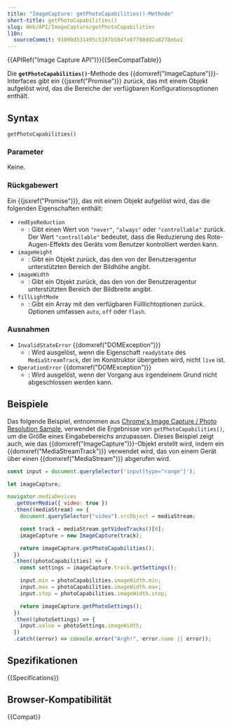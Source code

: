 ```yaml
---
title: "ImageCapture: getPhotoCapabilities()-Methode"
short-title: getPhotoCapabilities()
slug: Web/API/ImageCapture/getPhotoCapabilities
l10n:
  sourceCommit: 91090d531495c5387b584fa07708dd2a8278eba1
---
```


{{APIRef("Image Capture API")}}{{SeeCompatTable}}

Die **`getPhotoCapabilities()`**-Methode des {{domxref("ImageCapture")}}-Interfaces gibt ein {{jsxref("Promise")}} zurück, das mit einem Objekt aufgelöst wird, das die Bereiche der verfügbaren Konfigurationsoptionen enthält.

## Syntax

```js-nolint
getPhotoCapabilities()
```

### Parameter

Keine.

### Rückgabewert

Ein {{jsxref("Promise")}}, das mit einem Objekt aufgelöst wird, das die folgenden Eigenschaften enthält:

- `redEyeReduction`
  - : Gibt einen Wert von `"never"`, `"always"` oder `"controllable"` zurück. Der Wert `"controllable"` bedeutet, dass die Reduzierung des Rote-Augen-Effekts des Geräts vom Benutzer kontrolliert werden kann.
- `imageHeight`
  - : Gibt ein Objekt zurück, das den von der Benutzeragentur unterstützten Bereich der Bildhöhe angibt.
- `imageWidth`
  - : Gibt ein Objekt zurück, das den von der Benutzeragentur unterstützten Bereich der Bildbreite angibt.
- `fillLightMode`
  - : Gibt ein Array mit den verfügbaren Fülllichtoptionen zurück. Optionen umfassen `auto`, `off` oder `flash`.

### Ausnahmen

- `InvalidStateError` {{domxref("DOMException")}}
  - : Wird ausgelöst, wenn die Eigenschaft `readyState` des `MediaStreamTrack`, der im Konstruktor übergeben wird, nicht `live` ist.
- `OperationError` {{domxref("DOMException")}}
  - : Wird ausgelöst, wenn der Vorgang aus irgendeinem Grund nicht abgeschlossen werden kann.

## Beispiele

Das folgende Beispiel, entnommen aus [Chrome's Image Capture / Photo Resolution Sample](https://googlechrome.github.io/samples/image-capture/photo-resolution.html), verwendet die Ergebnisse von `getPhotoCapabilities()`, um die Größe eines Eingabebereichs anzupassen. Dieses Beispiel zeigt auch, wie das {{domxref("ImageCapture")}}-Objekt erstellt wird, indem ein {{domxref("MediaStreamTrack")}} verwendet wird, das von einem Gerät über einen {{domxref("MediaStream")}} abgerufen wird.

```js
const input = document.querySelector('input[type="range"]');

let imageCapture;

navigator.mediaDevices
  .getUserMedia({ video: true })
  .then((mediaStream) => {
    document.querySelector("video").srcObject = mediaStream;

    const track = mediaStream.getVideoTracks()[0];
    imageCapture = new ImageCapture(track);

    return imageCapture.getPhotoCapabilities();
  })
  .then((photoCapabilities) => {
    const settings = imageCapture.track.getSettings();

    input.min = photoCapabilities.imageWidth.min;
    input.max = photoCapabilities.imageWidth.max;
    input.step = photoCapabilities.imageWidth.step;

    return imageCapture.getPhotoSettings();
  })
  .then((photoSettings) => {
    input.value = photoSettings.imageWidth;
  })
  .catch((error) => console.error("Argh!", error.name || error));
```

## Spezifikationen

{{Specifications}}

## Browser-Kompatibilität

{{Compat}}
